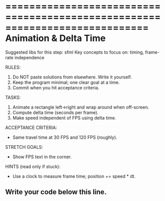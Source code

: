============================================================================
 Animation & Delta Time
 ============================================================================
 Suggested libs for this step: sfml
 Key concepts to focus on: timing, frame-rate independence

 RULES:
 1) Do NOT paste solutions from elsewhere. Write it yourself.
 2) Keep the program minimal; one clear goal at a time.
 3) Commit when you hit acceptance criteria.

 TASKS:
 1. Animate a rectangle left→right and wrap around when off-screen.
 2. Compute delta time (seconds per frame).
 3. Make speed independent of FPS using delta time.

 ACCEPTANCE CRITERIA:
 - Same travel time at 30 FPS and 120 FPS (roughly).

 STRETCH GOALS:
 - Show FPS text in the corner.

 HINTS (read only if stuck):
 - Use a clock to measure frame time; position += speed * dt.

 Write your code below this line.
 -----------------------------------------------------------
